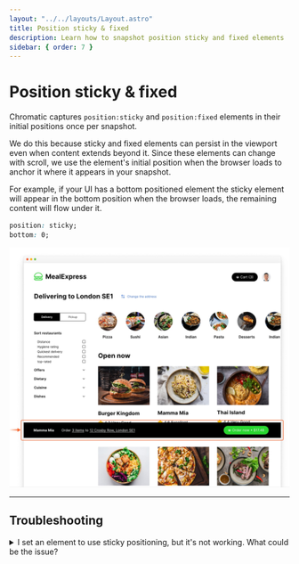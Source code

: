 ```yaml
---
layout: "../../layouts/Layout.astro"
title: Position sticky & fixed
description: Learn how to snapshot position sticky and fixed elements
sidebar: { order: 7 }
---
```


# Position sticky & fixed

Chromatic captures `position:sticky` and `position:fixed` elements in their initial positions once per snapshot.

We do this because sticky and fixed elements can persist in the viewport even when content extends beyond it. Since these elements can change with scroll, we use the element's initial position when the browser loads to anchor it where it appears in your snapshot.

For example, if your UI has a bottom positioned element the sticky element will appear in the bottom position when the browser loads, the remaining content will flow under it.

```css
position: sticky;
bottom: 0;
```

![Position sticky snapshots](../../images/position-sticky-fixed.jpg)

---

## Troubleshooting

<details>

<summary>I set an element to use sticky positioning, but it's not working. What could be the issue?</summary>

If the parent of your sticky element uses `display: grid;`, `display: flex;`, or similar styles, the layout might behave differently when rendering a story by itself. In such cases, we recommend wrapping the story with a [decorator](https://storybook.js.org/docs/writing-stories/decorators#wrap-stories-with-extra-markup) `div` and setting `display: initial;` to it.

</details>
